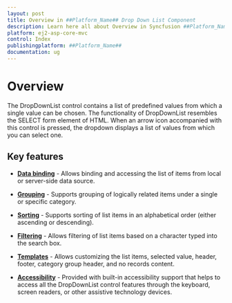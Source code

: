 ```yaml
---
layout: post
title: Overview in ##Platform_Name## Drop Down List Component
description: Learn here all about Overview in Syncfusion ##Platform_Name## Drop Down List component of Syncfusion Essential JS 2 and more.
platform: ej2-asp-core-mvc
control: Index
publishingplatform: ##Platform_Name##
documentation: ug
---
```



# Overview

The DropDownList control contains a list of predefined values from which a single value can be chosen. The functionality of DropDownList resembles the SELECT form element of HTML. When an arrow icon accompanied with this control is pressed, the dropdown displays a list of values from which you can select one.

## Key features

* **[Data binding](./data-binding/)** - Allows binding and accessing the list of items from local or server-side data source.

* **[Grouping](./grouping/)** -  Supports grouping of logically related items under a single or specific category.

* **[Sorting](https://help.syncfusion.com/cr/cref_files/aspnetcore-js2/Syncfusion.EJ2~Syncfusion.EJ2.DropDowns.DropDownList~SortOrder.html)** - Supports sorting of list items in an alphabetical order (either ascending or descending).

* **[Filtering](./filtering/)** - Allows filtering of list items based on a character typed into the search box.

* **[Templates](./templates/)** - Allows customizing the list items, selected value, header, footer, category group header, and no records content.

* **[Accessibility](./accessibility/)** - Provided with built-in accessibility support that helps to access all the DropDownList control features through the keyboard, screen readers, or other assistive technology devices.